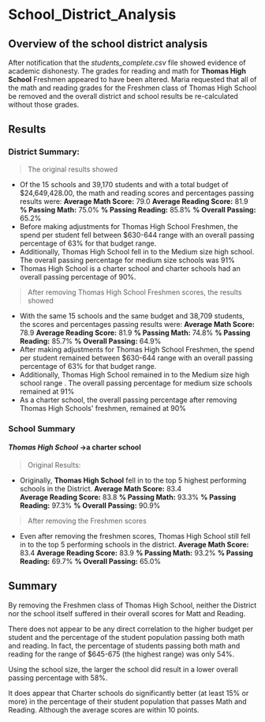 # School_District_Analysis

## Overview of the school district analysis

After notification that the *students_complete.csv* file showed evidence of academic dishonesty.  The grades for reading and math for **Thomas High School** Freshmen appeared to have been altered.  Maria requested that all of the math and reading grades for the Freshmen class of Thomas High School be removed and the overall district and school results be re-calculated without those grades.

## Results

### District Summary: 
> The original results showed 
- Of the 15 schools and 39,170 students and with a total budget of $24,649,428.00, the math and reading scores and percentages passing results were:
**Average Math Score:**  79.0
**Average Reading Score:** 81.9
**% Passing Math:** 75.0%
**% Passing Reading:** 85.8%
**% Overall Passing:** 65.2%
- Before making adjustments for Thomas High School Freshmen, the spend per student fell between $630-644 range with an overall passing percentage of 63% for that budget range.
- Additionally, Thomas High School fell in to the Medium size high school. The overall passing percentage for medium size schools was 91% 
- Thomas High School is a charter school and charter schools had an overall passing percentage of 90%.
>After removing Thomas High School Freshmen scores, the results showed
- With the same 15 schools and the same budget and 38,709 students, the scores and percentages passing results were:
**Average Math Score:**  78.9
**Average Reading Score:** 81.9
**% Passing Math:** 74.8%
**% Passing Reading:** 85.7%
**% Overall Passing:** 64.9%
- After making adjustments for Thomas High School Freshmen, the spend per student remained between $630-644 range with an overall passing percentage of 63% for that budget range.
- Additionally, Thomas High School remained in to the Medium size high school range . The overall passing percentage for medium size schools remained at 91% 
- As a charter school, the overall passing percentage after removing Thomas High Schools' freshmen, remained at 90%
### School Summary

#### *Thomas High School*  ->a charter school
> Original Results:
- Originally, **Thomas High School** fell in to the top 5 highest performing schools in the District. 
**Average Math Score:**  83.4  
**Average Reading Score:** 83.8
**% Passing Math:** 93.3%
**% Passing Reading:** 97.3%
**% Overall Passing:** 90.9%
> After removing the Freshmen scores
- Even after removing the freshmen scores, Thomas High School still fell in to the top 5 performing schools in the district.
**Average Math Score:**  83.4
**Average Reading Score:** 83.9
**% Passing Math:** 93.2%
**% Passing Reading:** 69.7%
**% Overall Passing:** 65.0%


## Summary
By removing the Freshmen class of Thomas High School, neither the District nor the school itself suffered in their overall scores for Matt and Reading.  

There does not appear to be any direct correlation to the higher budget per student and the percentage of the student population passing both math and reading. In fact, the percentage of students passing both math and reading for the range of $645-675 (the highest range) was only 54%. 

Using the school size, the larger the school did result in a lower overall passing percentage with 58%.  

It does appear that Charter schools do significantly better (at least 15% or more) in the percentage of their student population that passes Math and Reading.  Although the average scores are within 10 points.
